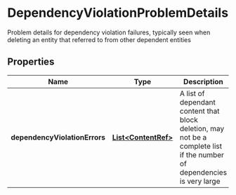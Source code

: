 

# DependencyViolationProblemDetails

Problem details for dependency violation failures, typically seen when deleting an entity that referred to from other dependent entities
## Properties

Name | Type | Description | Notes
------------ | ------------- | ------------- | -------------
**dependencyViolationErrors** | [**List&lt;ContentRef&gt;**](ContentRef.md) | A list of dependant content that block deletion, may not be a complete list if the number of dependencies is very large |  [optional]



